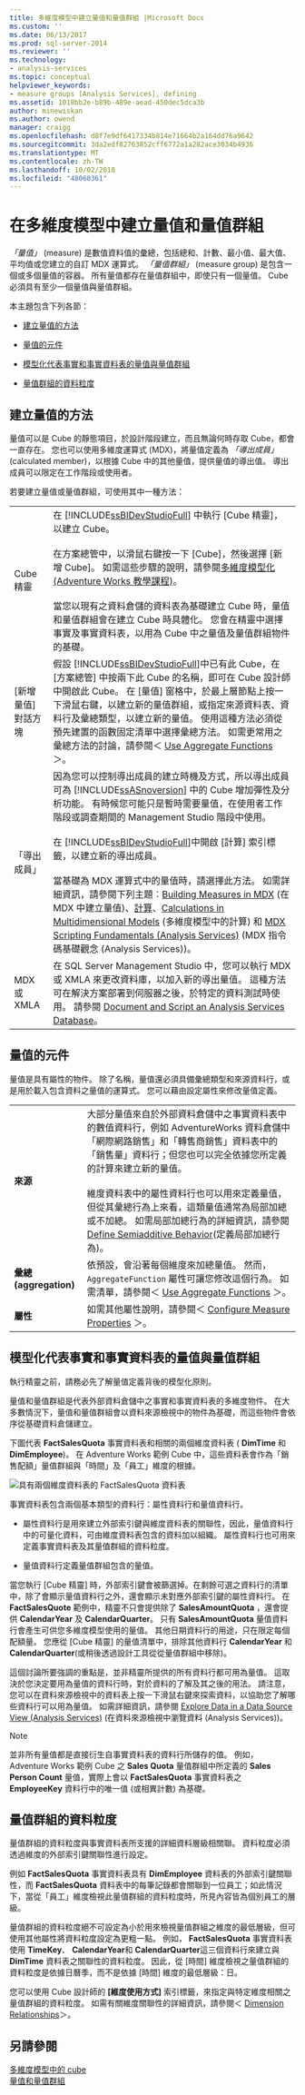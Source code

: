 ```yaml
---
title: 多維度模型中建立量值和量值群組 |Microsoft Docs
ms.custom: ''
ms.date: 06/13/2017
ms.prod: sql-server-2014
ms.reviewer: ''
ms.technology:
- analysis-services
ms.topic: conceptual
helpviewer_keywords:
- measure groups [Analysis Services], defining
ms.assetid: 1018bb2e-b89b-489e-aead-450dec5dca3b
author: minewiskan
ms.author: owend
manager: craigg
ms.openlocfilehash: d8f7e9df6417334b814e71664b2a164dd76a9642
ms.sourcegitcommit: 3da2edf82763852cff6772a1a282ace3034b4936
ms.translationtype: MT
ms.contentlocale: zh-TW
ms.lasthandoff: 10/02/2018
ms.locfileid: "48060361"
---
```

# <a name="create-measures-and-measure-groups-in-multidimensional-models"></a>在多維度模型中建立量值和量值群組
  *「量值」* (measure) 是數值資料值的彙總，包括總和、計數、最小值、最大值、平均值或您建立的自訂 MDX 運算式。 *「量值群組」* (measure group) 是包含一個或多個量值的容器。 所有量值都存在量值群組中，即使只有一個量值。 Cube 必須具有至少一個量值與量值群組。  
  
 本主題包含下列各節：  
  
-   [建立量值的方法](#bkmk_create)  
  
-   [量值的元件](#bkmk_comps)  
  
-   [模型化代表事實和事實資料表的量值與量值群組](#bkmk_modeling)  
  
-   [量值群組的資料粒度](#bkmk_grain)  
  
##  <a name="bkmk_create"></a> 建立量值的方法  
 量值可以是 Cube 的靜態項目，於設計階段建立，而且無論何時存取 Cube，都會一直存在。 您也可以使用多維度運算式 (MDX)，將量值定義為 *「導出成員」* (calculated member)，以根據 Cube 中的其他量值，提供量值的導出值。 導出成員可以限定在工作階段或使用者。  
  
 若要建立量值或量值群組，可使用其中一種方法：  
  
|||  
|-|-|  
|Cube 精靈|在 [!INCLUDE[ssBIDevStudioFull](../../includes/ssbidevstudiofull-md.md)] 中執行 [Cube 精靈]，以建立 Cube。<br /><br /> 在方案總管中，以滑鼠右鍵按一下 [Cube]，然後選擇 [新增 Cube]。 如需這些步驟的說明，請參閱[多維度模型化 &#40;Adventure Works 教學課程&#41;](../multidimensional-modeling-adventure-works-tutorial.md)。<br /><br /> 當您以現有之資料倉儲的資料表為基礎建立 Cube 時，量值和量值群組會在建立 Cube 時具體化。 您會在精靈中選擇事實及事實資料表，以用為 Cube 中之量值及量值群組物件的基礎。|  
|[新增量值] 對話方塊|假設 [!INCLUDE[ssBIDevStudioFull](../../includes/ssbidevstudiofull-md.md)]中已有此 Cube，在 [方案總管] 中按兩下此 Cube 的名稱，即可在 Cube 設計師中開啟此 Cube。 在 [量值] 窗格中，於最上層節點上按一下滑鼠右鍵，以建立新的量值群組，或指定來源資料表、資料行及彙總類型，以建立新的量值。 使用這種方法必須從預先建置的函數固定清單中選擇彙總方法。 如需更常用之彙總方法的討論，請參閱＜ [Use Aggregate Functions](use-aggregate-functions.md) ＞。|  
|「導出成員」|因為您可以控制導出成員的建立時機及方式，所以導出成員可為 [!INCLUDE[ssASnoversion](../../includes/ssasnoversion-md.md)] 中的 Cube 增加彈性及分析功能。 有時候您可能只是暫時需要量值，在使用者工作階段或調查期間的 Management Studio 階段中使用。<br /><br /> 在 [!INCLUDE[ssBIDevStudioFull](../../includes/ssbidevstudiofull-md.md)]中開啟 [計算] 索引標籤，以建立新的導出成員。<br /><br /> 當基礎為 MDX 運算式中的量值時，請選擇此方法。 如需詳細資訊，請參閱下列主題︰[Building Measures in MDX](mdx/mdx-building-measures.md) (在 MDX 中建立量值)、[計算](../multidimensional-models-olap-logical-cube-objects/calculations.md)、[Calculations in Multidimensional Models](calculations-in-multidimensional-models.md) (多維度模型中的計算) 和 [MDX Scripting Fundamentals &#40;Analysis Services&#41;](mdx/mdx-scripting-fundamentals-analysis-services.md) (MDX 指令碼基礎觀念 (Analysis Services))。|  
|MDX 或 XMLA|在 SQL Server Management Studio 中，您可以執行 MDX 或 XMLA 來更改資料庫，以加入新的導出量值。 這種方法可在解決方案部署到伺服器之後，於特定的資料測試時使用。 請參閱 [Document and Script an Analysis Services Database](document-and-script-an-analysis-services-database.md)。|  
  
##  <a name="bkmk_comps"></a> 量值的元件  
 量值是具有屬性的物件。 除了名稱，量值還必須具備彙總類型和來源資料行，或是用於載入包含資料之量值的運算式。 您可以藉由設定屬性來修改量值定義。  
  
|||  
|-|-|  
|**來源**|大部分量值來自於外部資料倉儲中之事實資料表中的數值資料行，例如 AdventureWorks 資料倉儲中「網際網路銷售」和「轉售商銷售」資料表中的「銷售量」資料行；但您也可以完全依據您所定義的計算來建立新的量值。<br /><br /> 維度資料表中的屬性資料行也可以用來定義量值，但從其彙總行為上來看，這類量值通常為局部加總或不加總。 如需局部加總行為的詳細資訊，請參閱 [Define Semiadditive Behavior](define-semiadditive-behavior.md)(定義局部加總行為)。|  
|**彙總 (aggregation)**|依預設，會沿著每個維度來加總量值。 然而，`AggregateFunction` 屬性可讓您修改這個行為。 如需清單，請參閱＜ [Use Aggregate Functions](use-aggregate-functions.md) ＞。|  
|**屬性**|如需其他屬性說明，請參閱＜ [Configure Measure Properties](configure-measure-properties.md) ＞。|  
  
##  <a name="bkmk_modeling"></a> 模型化代表事實和事實資料表的量值與量值群組  
 執行精靈之前，請務必先了解量值定義背後的模型化原則。  
  
 量值和量值群組是代表外部資料倉儲中之事實和事實資料表的多維度物件。 在大多數情況下，量值和量值群組會以資料來源檢視中的物件為基礎，而這些物件會依序從基礎資料倉儲建立。  
  
 下圖代表 **FactSalesQuota** 事實資料表和相關的兩個維度資料表 ( **DimTime** 和 **DimEmployee**)。 在 Adventure Works 範例 Cube 中，這些資料表會作為「銷售配額」量值群組與「時間」及「員工」維度的根據。  
  
 ![具有兩個維度資料表的 FactSalesQuota 資料表](../media/factsalesquota.gif "具有兩個維度資料表的 FactSalesQuota 資料表")  
  
 事實資料表包含兩個基本類型的資料行：屬性資料行和量值資料行。  
  
-   屬性資料行是用來建立外部索引鍵與維度資料表的關聯性，因此，量值資料行中的可量化資料，可由維度資料表包含的資料加以組織。 屬性資料行也可用來定義事實資料表及其量值群組的資料粒度。  
  
-   量值資料行定義量值群組包含的量值。  
  
 當您執行 [Cube 精靈] 時，外部索引鍵會被篩選掉。在剩餘可選之資料行的清單中，除了會顯示量值資料行之外，還會顯示未對應外部索引鍵的屬性資料行。 在 **FactSalesQuote** 範例中，精靈不只會提供除了 **SalesAmountQuota** ，還會提供 **CalendarYear** 及 **CalendarQuarter**。 只有 **SalesAmountQuota** 量值資料行會產生可供您多維度模型使用的量值。 其他日期資料行的用途，只在限定每個配額量。 您應從 [Cube 精靈] 的量值清單中，排除其他資料行 **CalendarYear** 和 **CalendarQuarter**(或稍後透過設計工具從從量值群組中移除)。  
  
 這個討論所要強調的重點是，並非精靈所提供的所有資料行都可用為量值。 這取決於您決定要用為量值的資料行時，對於資料的了解及其之後的用法。 請注意，您可以在資料來源檢視中的資料表上按一下滑鼠右鍵來探索資料，以協助您了解哪些資料行可以用為量值。 如需詳細資訊，請參閱 [Explore Data in a Data Source View &#40;Analysis Services&#41;](explore-data-in-a-data-source-view-analysis-services.md) (在資料來源檢視中瀏覽資料 (Analysis Services))。  
  
> [!NOTE]  
>  並非所有量值都是直接衍生自事實資料表的資料行所儲存的值。 例如，Adventure Works 範例 Cube 之 **Sales Quota** 量值群組中所定義的 **Sales Person Count** 量值，實際上會以 **FactSalesQuota** 事實資料表之 **EmployeeKey** 資料行中的唯一值 (或相異計數) 為基礎。  
  
##  <a name="bkmk_grain"></a> 量值群組的資料粒度  
 量值群組的資料粒度與事實資料表所支援的詳細資料層級相關聯。 資料粒度必須透過維度的外部索引鍵關聯性進行設定。  
  
 例如 **FactSalesQuota** 事實資料表具有 **DimEmployee** 資料表的外部索引鍵關聯性，而 **FactSalesQuota** 資料表中的每筆記錄都會關聯到一位員工；如此情況下，當從「員工」維度檢視此量值群組的資料粒度時，所見內容皆為個別員工的層級。  
  
 量值群組的資料粒度絕不可設定為小於用來檢視量值群組之維度的最低層級，但可使用其他屬性將資料粒度設定為更粗一點。 例如， **FactSalesQuota** 事實資料表使用 **TimeKey**、 **CalendarYear**和 **CalendarQuarter**這三個資料行來建立與 **DimTime** 資料表之關聯性的資料粒度。 因此，從 [時間] 維度檢視之量值群組的資料粒度是依據日曆季，而不是依據 [時間] 維度的最低層級：日。  
  
 您可以使用 Cube 設計師的 **[維度使用方式]** 索引標籤，來指定與特定維度相關之量值群組的資料粒度。 如需有關維度關聯性的詳細資訊，請參閱＜ [Dimension Relationships](../multidimensional-models-olap-logical-cube-objects/dimension-relationships.md)＞。  
  
## <a name="see-also"></a>另請參閱  
 [多維度模型中的 cube](cubes-in-multidimensional-models.md)   
 [量值和量值群組](measures-and-measure-groups.md)  
  
  
